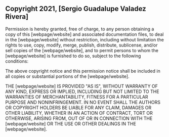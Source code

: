 ## Copyright 2021, [Sergio Guadalupe Valadez Rivera]

Permission is hereby granted, free of charge, to any person obtaining a copy of this [webpage/website] and associated documentation files, to deal in the [webpage/website] without restriction, including without limitation the rights to use, copy, modify, merge, publish, distribute, sublicense, and/or sell copies of the [webpage/website], and to permit persons to whom the [webpage/website] is furnished to do so, subject to the following conditions:

The above copyright notice and this permission notice shall be included in all copies or substantial portions of the [webpage/website].

THE [webpage/website] IS PROVIDED "AS IS", WITHOUT WARRANTY OF ANY KIND, EXPRESS OR IMPLIED, INCLUDING BUT NOT LIMITED TO THE WARRANTIES OF MERCHANTABILITY, FITNESS FOR A PARTICULAR PURPOSE AND NONINFRINGEMENT. IN NO EVENT SHALL THE AUTHORS OR COPYRIGHT HOLDERS BE LIABLE FOR ANY CLAIM, DAMAGES OR OTHER LIABILITY, WHETHER IN AN ACTION OF CONTRACT, TORT OR OTHERWISE, ARISING FROM, OUT OF OR IN CONNECTION WITH THE [webpage/website] OR THE USE OR OTHER DEALINGS IN THE [webpage/website].
